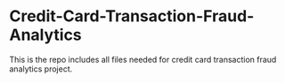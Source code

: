 # Credit-Card-Transaction-Fraud-Analytics
This is the repo includes all files needed for credit card transaction fraud analytics project.
